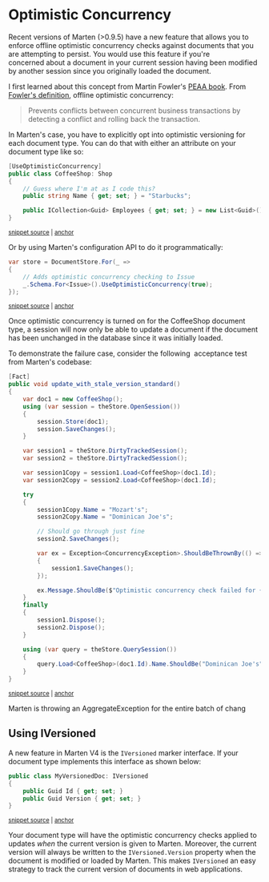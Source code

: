 # Optimistic Concurrency

Recent versions of Marten (&gt;0.9.5) have a new feature that allows you to enforce offline optimistic concurrency checks against documents that you are attempting to persist. You would use this feature if you're concerned about a document in your current session having been modified by another session since you originally loaded the document.

I first learned about this concept from Martin Fowler's [PEAA book](http://martinfowler.com/eaaCatalog/). From [Fowler's definition](http://martinfowler.com/eaaCatalog/optimisticOfflineLock.html), offline optimistic concurrency:

> Prevents conflicts between concurrent business transactions by detecting a conflict and rolling back the transaction.

In Marten's case, you have to explicitly opt into optimistic versioning for each document type. You can do that with either an attribute on your document type like so:

<!-- snippet: sample_UseOptimisticConcurrencyAttribute -->
<a id='snippet-sample_useoptimisticconcurrencyattribute'></a>
```cs
[UseOptimisticConcurrency]
public class CoffeeShop: Shop
{
    // Guess where I'm at as I code this?
    public string Name { get; set; } = "Starbucks";

    public ICollection<Guid> Employees { get; set; } = new List<Guid>();
}
```
<sup><a href='https://github.com/JasperFx/marten/blob/master/src/DocumentDbTests/Concurrency/optimistic_concurrency.cs#L796-L806' title='Snippet source file'>snippet source</a> | <a href='#snippet-sample_useoptimisticconcurrencyattribute' title='Start of snippet'>anchor</a></sup>
<!-- endSnippet -->

Or by using Marten's configuration API to do it programmatically:

<!-- snippet: sample_configuring-optimistic-concurrency -->
<a id='snippet-sample_configuring-optimistic-concurrency'></a>
```cs
var store = DocumentStore.For(_ =>
{
    // Adds optimistic concurrency checking to Issue
    _.Schema.For<Issue>().UseOptimisticConcurrency(true);
});
```
<sup><a href='https://github.com/JasperFx/marten/blob/master/src/DocumentDbTests/Concurrency/optimistic_concurrency.cs#L35-L41' title='Snippet source file'>snippet source</a> | <a href='#snippet-sample_configuring-optimistic-concurrency' title='Start of snippet'>anchor</a></sup>
<!-- endSnippet -->

Once optimistic concurrency is turned on for the CoffeeShop document type, a session will now only be able to update a document if the document has been unchanged in the database since it was initially loaded.

To demonstrate the failure case, consider the following  acceptance test from Marten's codebase:

<!-- snippet: sample_update_with_stale_version_standard -->
<a id='snippet-sample_update_with_stale_version_standard'></a>
```cs
[Fact]
public void update_with_stale_version_standard()
{
    var doc1 = new CoffeeShop();
    using (var session = theStore.OpenSession())
    {
        session.Store(doc1);
        session.SaveChanges();
    }

    var session1 = theStore.DirtyTrackedSession();
    var session2 = theStore.DirtyTrackedSession();

    var session1Copy = session1.Load<CoffeeShop>(doc1.Id);
    var session2Copy = session2.Load<CoffeeShop>(doc1.Id);

    try
    {
        session1Copy.Name = "Mozart's";
        session2Copy.Name = "Dominican Joe's";

        // Should go through just fine
        session2.SaveChanges();

        var ex = Exception<ConcurrencyException>.ShouldBeThrownBy(() =>
        {
            session1.SaveChanges();
        });

        ex.Message.ShouldBe($"Optimistic concurrency check failed for {typeof(Shop).FullName} #{doc1.Id}");
    }
    finally
    {
        session1.Dispose();
        session2.Dispose();
    }

    using (var query = theStore.QuerySession())
    {
        query.Load<CoffeeShop>(doc1.Id).Name.ShouldBe("Dominican Joe's");
    }
}
```
<sup><a href='https://github.com/JasperFx/marten/blob/master/src/DocumentDbTests/Concurrency/optimistic_concurrency.cs#L127-L171' title='Snippet source file'>snippet source</a> | <a href='#snippet-sample_update_with_stale_version_standard' title='Start of snippet'>anchor</a></sup>
<!-- endSnippet -->

Marten is throwing an AggregateException for the entire batch of chang

## Using IVersioned

A new feature in Marten V4 is the `IVersioned` marker interface. If your document type implements this interface as shown below:

<!-- snippet: sample_MyVersionedDoc -->
<a id='snippet-sample_myversioneddoc'></a>
```cs
public class MyVersionedDoc: IVersioned
{
    public Guid Id { get; set; }
    public Guid Version { get; set; }
}
```
<sup><a href='https://github.com/JasperFx/marten/blob/master/src/DocumentDbTests/Metadata/metadata_marker_interfaces.cs#L121-L129' title='Snippet source file'>snippet source</a> | <a href='#snippet-sample_myversioneddoc' title='Start of snippet'>anchor</a></sup>
<!-- endSnippet -->

Your document type will have the optimistic concurrency checks applied to updates *when* the current version is given to Marten. Moreover, the current version
will always be written to the `IVersioned.Version` property when the document is modified or loaded by Marten. This makes `IVersioned` an easy strategy to track
the current version of documents in web applications.

